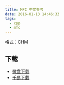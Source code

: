 ```yaml
---
title: MFC 中文参考
date: 2016-01-13 14:46:33
tags:
  - cpp
  - mfc
---
```


格式：CHM

<!--more-->

## 下载 ##

+ [微盘下载](http://vdisk.weibo.com/s/aADaW4YRF0sAg)
+ [千易下载](http://1000eb.com/1ijam)